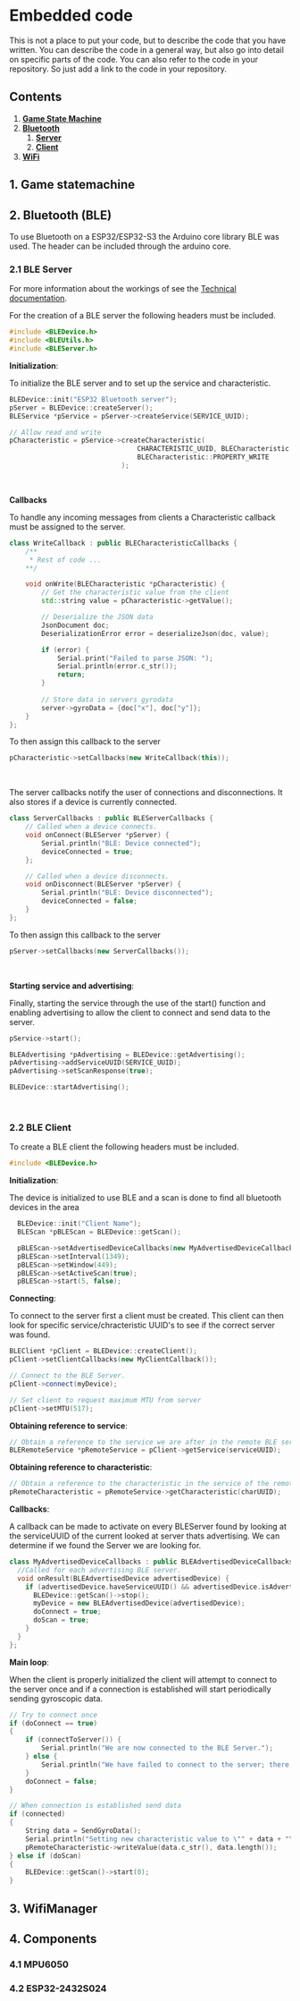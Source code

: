 # Embedded code

This is not a place to put your code, but to describe the code that you have written. You can describe the code in a general way, but also go into detail on specific parts of the code. You can also refer to the code in your repository. So just add a link to the code in your repository.

## Contents
1. **[Game State Machine](#1-game-statemachine)**
2. **[Bluetooth](#2-bluetooth)**
   1. **[Server](#21-server)**
   2. **[Client](#22-client)**
3. **[WiFi](#3-wifimanager)**

## 1. Game statemachine


## 2. Bluetooth (BLE)
To use Bluetooth on a ESP32/ESP32-S3 the Arduino core library BLE was used. The header can be included through the arduino core.

### 2.1 BLE Server
For more information about the workings of see the [Technical documentation](./technical_documentation.md##4-bluetooth-ble).

For the creation of a BLE server the following headers must be included.
```c++
#include <BLEDevice.h>
#include <BLEUtils.h>
#include <BLEServer.h>
```

**Initialization**:

To initialize the BLE server and to set up the service and characteristic.
```c++
BLEDevice::init("ESP32 Bluetooth server");
pServer = BLEDevice::createServer();
BLEService *pService = pServer->createService(SERVICE_UUID);

// Allow read and write
pCharacteristic = pService->createCharacteristic(
                                CHARACTERISTIC_UUID, BLECharacteristic::PROPERTY_READ | 
                                BLECharacteristic::PROPERTY_WRITE
                            );
```
<br>

**Callbacks**

To handle any incoming messages from clients a Characteristic callback must be assigned to the server.
```c++
class WriteCallback : public BLECharacteristicCallbacks {
    /**
     * Rest of code ...
    **/

    void onWrite(BLECharacteristic *pCharacteristic) {
        // Get the characteristic value from the client
        std::string value = pCharacteristic->getValue();

        // Deserialize the JSON data
        JsonDocument doc;
        DeserializationError error = deserializeJson(doc, value);

        if (error) {
            Serial.print("Failed to parse JSON: ");
            Serial.println(error.c_str());
            return;
        }
        
        // Store data in servers gyrodata
        server->gyroData = {doc["x"], doc["y"]};
    }
};  
```
To then assign this callback to the server
```c++
pCharacteristic->setCallbacks(new WriteCallback(this));    
```
<br>

The server callbacks notify the user of connections and disconnections. It also stores if a device is currently connected.
```c++
class ServerCallbacks : public BLEServerCallbacks {
    // Called when a device connects.
    void onConnect(BLEServer *pServer) {
        Serial.println("BLE: Device connected");
        deviceConnected = true;
    };

    // Called when a device disconnects.
    void onDisconnect(BLEServer *pServer) {
        Serial.println("BLE: Device disconnected");
        deviceConnected = false;
    }
};
```
To then assign this callback to the server
```c++
pServer->setCallbacks(new ServerCallbacks());
```
<br>

**Starting service and advertising**:

Finally, starting the service through the use of the start() function and enabling advertising to allow the client to connect and send data to the server.
```c++
pService->start();

BLEAdvertising *pAdvertising = BLEDevice::getAdvertising();
pAdvertising->addServiceUUID(SERVICE_UUID);
pAdvertising->setScanResponse(true);

BLEDevice::startAdvertising();
```
<br>

### 2.2 BLE Client
To create a BLE client the following headers must be included.
```c++
#include <BLEDevice.h>
```
**Initialization**:

The device is initialized to use BLE and a scan is done to find all bluetooth devices in the area
```c++
  BLEDevice::init("Client Name");
  BLEScan *pBLEScan = BLEDevice::getScan();

  pBLEScan->setAdvertisedDeviceCallbacks(new MyAdvertisedDeviceCallbacks());
  pBLEScan->setInterval(1349);
  pBLEScan->setWindow(449);
  pBLEScan->setActiveScan(true);
  pBLEScan->start(5, false);
```

**Connecting**:

To connect to the server first a client must be created. This client can then look for specific service/chracteristic UUID's to see if the correct server was found.
```c++
BLEClient *pClient = BLEDevice::createClient();
pClient->setClientCallbacks(new MyClientCallback());

// Connect to the BLE Server.
pClient->connect(myDevice);

// Set client to request maximum MTU from server
pClient->setMTU(517);  
```

**Obtaining reference to service**:

```c++
// Obtain a reference to the service we are after in the remote BLE server.
BLERemoteService *pRemoteService = pClient->getService(serviceUUID);
```

**Obtaining reference to characteristic**:

```c++
// Obtain a reference to the characteristic in the service of the remote BLE server.
pRemoteCharacteristic = pRemoteService->getCharacteristic(charUUID);
```

**Callbacks**:

A callback can be made to activate on every BLEServer found by looking at the serviceUUID of the current looked at server thats advertising. We can determine if we found the Server we are looking for.
```c++
class MyAdvertisedDeviceCallbacks : public BLEAdvertisedDeviceCallbacks {
  //Called for each advertising BLE server.
  void onResult(BLEAdvertisedDevice advertisedDevice) {
    if (advertisedDevice.haveServiceUUID() && advertisedDevice.isAdvertisingService(serviceUUID)) {
      BLEDevice::getScan()->stop();
      myDevice = new BLEAdvertisedDevice(advertisedDevice);
      doConnect = true;
      doScan = true;
    }
  }
};
```

**Main loop**:

When the client is properly initialized the client will attempt to connect to the server once and if a connection is established will start periodically sending gyroscopic data.
```c++
// Try to connect once
if (doConnect == true) 
{
    if (connectToServer()) {
        Serial.println("We are now connected to the BLE Server.");
    } else {
        Serial.println("We have failed to connect to the server; there is nothing more we will do.");
    }
    doConnect = false;
}

// When connection is established send data
if (connected) 
{
    String data = SendGyroData();
    Serial.println("Setting new characteristic value to \"" + data + "\"");
    pRemoteCharacteristic->writeValue(data.c_str(), data.length());
} else if (doScan) 
{
    BLEDevice::getScan()->start(0);
}
```


## 3. WifiManager


## 4. Components


### 4.1 MPU6050


### 4.2 ESP32-2432S024
